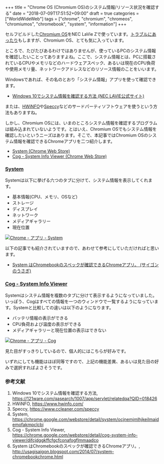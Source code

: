 +++
title = "Chrome OS (Chromium OS)のシステム情報/リソース状況を確認する"
date = "2018-07-09T17:51:52+09:00"
draft = true
categories = ["WorldWideWeb"]
tags = ["chrome", "chromium", "chromeos", "chromiumos", "chromebook", "system", "information"]
+++

セルフビルドした[Chromium OS](https://www.chromium.org/chromium-os)をNEC LaVie Zで使っています。[トラブルにあったり](/post/chromiumos-self-build-local-chromium/)もしますが、Chromium OS、とても気に入っています。

ところで、たびたびあるわけではありませんが、使っているPCのシステム情報を確認したいことってありますよね。ここで、システム情報とは、PCに搭載されているCPUやメモリなどのハードウェアスペック、あるいは現在のCPU負荷や使用メモリ量、ネットワークアドレスなどのリソース情報のことをいいます。

Windowsであれば、その名のとおり「システム情報」アプリを使って確認できます。

- [Windows 10でシステム情報を確認する方法 (NEC LAVIE公式サイト)](https://121ware.com/qasearch/1007/app/servlet/relatedqa?QID=018426)

または、[HWiNFO](https://www.hwinfo.com/)や[Speccy](https://www.ccleaner.com/speccy)などのサードパーティソフトウェアを使うという方法もありますね。

しかし、Chromium OSには、いまのところシステム情報を確認するプログラムは組み込まれていないようです。とはいえ、Chromium OSでもシステム情報を確認したいというニーズはあります。そこで、本記事ではChromium OSのシステム情報を確認できるChromeアプリを二つ紹介します。

- [System (Chrome Web Store)](https://chrome.google.com/webstore/detail/system/ocjnemjmlhjkeilmaidemofakmpclcbi)
- [Cog - System Info Viewer (Chrome Web Store)](https://chrome.google.com/webstore/detail/cog-system-info-viewer/difcjdggkffcfgcfconafogflmmaadco)

### [System](https://chrome.google.com/webstore/detail/system/ocjnemjmlhjkeilmaidemofakmpclcbi)
Systemは以下に挙げる六つのタブに分けて、システム情報を表示してくれます。

- 基本情報(CPU、メモリ、OSなど)
- ストレージ
- ディスプレイ
- ネットワーク
- メディアギャラリー
- 現在位置

[![Chrome - アプリ - System](/img/chromium/chromium-system-small.png)](/img/chromium/chromium-system.png)

以下の記事でも紹介されていますので、あわせて参考にしていただければと思います。

- [System はChromebookのスペックが確認できるChromeアプリ。 (サイゴンのうさぎ)](http://usagisaigon.blogspot.com/2014/07/system-chromebookchrome.html)

### [Cog - System Info Viewer](https://chrome.google.com/webstore/detail/cog-system-info-viewer/difcjdggkffcfgcfconafogflmmaadco)
Systemはシステム情報を複数のタブに分けて表示するようになっていました。いっぽう、Cogはすべての情報を一つのウィンドウで一覧するようになっています。Systemと比較しての違いは以下のようになります。

- バッテリ情報の表示ができる
- CPU負荷および温度の表示ができる
- メディアギャラリーと現在位置の表示はできない

[![Chrome - アプリ - Cog](/img/chromium/chromium-cog-small.png)](/img/chromium/chromium-cog.png)

見た目がすっきりしているので、個人的にはこちらが好みです。

いずれにしても機能はほぼ同等ですので、上記の機能差異、あるいは見た目の好みで選択すればよさそうです。

### 参考文献
1. Windows 10でシステム情報を確認する方法, https://121ware.com/qasearch/1007/app/servlet/relatedqa?QID=018426
1. HWiNFO, https://www.hwinfo.com/
1. Speccy, https://www.ccleaner.com/speccy
1. System, https://chrome.google.com/webstore/detail/system/ocjnemjmlhjkeilmaidemofakmpclcbi
1. Cog - System Info Viewer, https://chrome.google.com/webstore/detail/cog-system-info-viewer/difcjdggkffcfgcfconafogflmmaadco
1. System はChromebookのスペックが確認できるChromeアプリ。, http://usagisaigon.blogspot.com/2014/07/system-chromebookchrome.html

